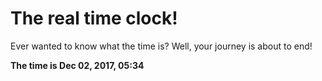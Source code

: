 # The real time clock!

Ever wanted to know what the time is? Well, your journey is about to end!

**The time is Dec 02, 2017, 05:34**